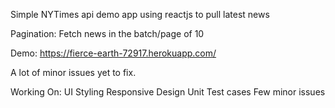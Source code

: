 Simple NYTimes api demo app using reactjs to pull latest news

Pagination: Fetch news in the batch/page of 10

Demo: https://fierce-earth-72917.herokuapp.com/

A lot of minor issues yet to fix. 

Working On:
UI Styling
Responsive Design
Unit Test cases
Few minor issues

